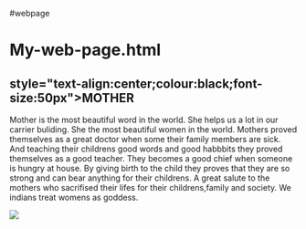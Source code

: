 #webpage<!DOCTYPE HTML>
<html>
<title>Online HTML Editor</title>
<head></head>
<body>
<h1>My-web-page.html</h1>
<h2>style="text-align:center;colour:black;font-size:50px">MOTHER</h2>
<P>Mother is the most beautiful word in the world.
She helps us a lot in our carrier buliding.
She the most beautiful women in the world.
Mothers proved themselves as a great doctor when some their family members are sick.
And teaching their childrens good words and good habbbits they proved themselves as a good teacher.
They becomes a good chief when someone is hungry at house.
By giving birth to the child they proves that they are so strong and can bear anything for their childrens.
A great salute to the mothers who sacrifised their lifes for their childrens,family and society.
We indians treat womens as goddess.</P>
<img src="https://images.app.goo.gl/Bruwz54QnjzCJRL68">
</body>
</html>
